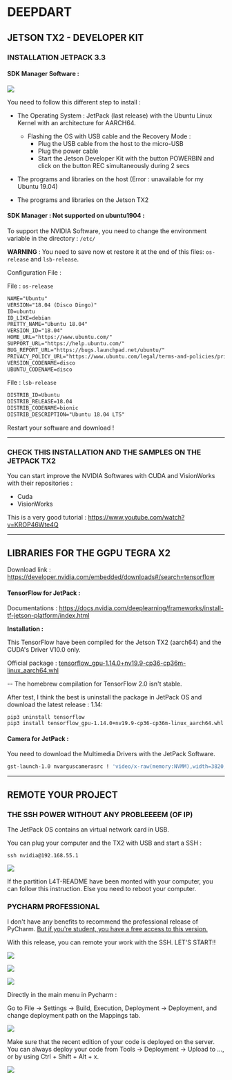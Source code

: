 # DEEPDART 

## JETSON TX2 - DEVELOPER KIT

### INSTALLATION JETPACK 3.3

#### SDK Manager Software :

![](IMG/screensdkmanager.png)

You need to follow this different step to install :

- The Operating System : JetPack (last release) with the Ubuntu Linux Kernel with an architecture for AARCH64.

  - Flashing the OS with USB cable and the Recovery Mode :
    - Plug the USB cable from the host to the micro-USB
    - Plug the power cable
    - Start the Jetson Developer Kit with the button POWERBIN and click on the button REC simultaneously during 2 secs

- The programs and libraries on the host (Error : unavailable for my Ubuntu 19.04)

- The programs and libraries on the Jetson TX2 

  

#### SDK Manager : Not supported on ubuntu1904 :

To support the NVIDIA Software, you need to change the environment variable in the directory : `/etc/` 

**WARNING** : You need to save now et restore it at the end of this files: `os-release` and `lsb-release`.

Configuration File : 

File : `os-release`

```txt
NAME="Ubuntu"
VERSION="18.04 (Disco Dingo)"
ID=ubuntu
ID_LIKE=debian
PRETTY_NAME="Ubuntu 18.04"
VERSION_ID="18.04"
HOME_URL="https://www.ubuntu.com/"
SUPPORT_URL="https://help.ubuntu.com/"
BUG_REPORT_URL="https://bugs.launchpad.net/ubuntu/"
PRIVACY_POLICY_URL="https://www.ubuntu.com/legal/terms-and-policies/privacy-policy"
VERSION_CODENAME=disco
UBUNTU_CODENAME=disco
```

File : `lsb-release`

```txt
DISTRIB_ID=Ubuntu
DISTRIB_RELEASE=18.04
DISTRIB_CODENAME=bionic
DISTRIB_DESCRIPTION="Ubuntu 18.04 LTS"
```

Restart your software and download !

-----------------------------------------------------------------------------------------

### CHECK THIS INSTALLATION AND THE SAMPLES ON THE JETPACK TX2

You can start improve the NVIDIA Softwares with CUDA and VisionWorks with their repositories :

- Cuda
- VisionWorks

This is a very good tutorial : https://www.youtube.com/watch?v=KROP46Wte4Q

------------------------

## LIBRARIES FOR THE GGPU TEGRA X2 

Download link : https://developer.nvidia.com/embedded/downloads#/search=tensorflow

#### TensorFlow for JetPack : 

Documentations : https://docs.nvidia.com/deeplearning/frameworks/install-tf-jetson-platform/index.html

**Installation :** 

This TensorFlow have been compiled for the Jetson TX2 (aarch64) and the CUDA's Driver V10.0 only.

Official package : [tensorflow_gpu-1.14.0+nv19.9-cp36-cp36m-linux_aarch64.whl](https://developer.download.nvidia.com/compute/redist/jp/v42/tensorflow-gpu/tensorflow_gpu-1.14.0+nv19.9-cp36-cp36m-linux_aarch64.whl) 

-- The homebrew compilation for TensorFlow 2.0 isn't stable.

After test, I think the best is uninstall the package in JetPack OS and download the latest release : 1.14:

```
pip3 uninstall tensorflow
pip3 install tensorflow_gpu-1.14.0+nv19.9-cp36-cp36m-linux_aarch64.whl
```



#### Camera for JetPack : 

You need to download the Multimedia Drivers with the JetPack Software.

```bash
gst-launch-1.0 nvarguscamerasrc ! 'video/x-raw(memory:NVMM),width=3820, height=2464, framerate=21/1, format=NV12' ! nvvidconv flip-method=0 ! 'video/x-raw,width=960, height=616' ! nvvidconv ! nvegltransform ! nveglglessink -e
```

----------------------------------

## REMOTE YOUR PROJECT

### THE SSH POWER WITHOUT ANY PROBLEEEEM (OF IP)

The JetPack OS contains an virtual network card in USB. 

You can plug your computer and the TX2 with USB and start a SSH :

```
ssh nvidia@192.168.55.1
```

![](IMG/SSH.png)

If the partition L4T-README have been monted with your computer, you can follow this instruction. Else you need to reboot your computer.

### PYCHARM PROFESSIONAL 

I don't have any benefits to recommend the professional release of PyCharm. [But if you're student, you have a free access to this version.](https://www.jetbrains.com/community/education/)

With this release, you can remote your work with the SSH. LET'S START!!

![](IMG/PYCHARM2.png)

![](IMG/PYCHARM3.png)

![](IMG/PYCHARM4.png)

Directly in the main menu in Pycharm : 

Go to File -> Settings -> Build, Execution, Deployment -> Deployment, and change deployment path on the Mappings tab.

![](IMG/PYCHARM6.png)

Make sure that the recent edition of your code is deployed on the server. You can always deploy your code from Tools -> Deployment -> Upload to ..., or by using Ctrl + Shift + Alt + x.

![](IMG/PYCHARM7.png)

